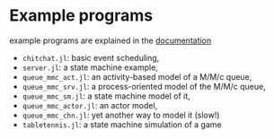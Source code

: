# Example programs

example programs are explained in the [documentation](https://pbayer.github.io/DiscreteEventsCompanion.jl/dev/)

- `chitchat.jl`: basic event scheduling,
- `server.jl`: a state machine example,
- `queue_mmc_act.jl`: an activity-based model of a M/M/c queue,
- `queue_mmc_srv.jl`: a process-oriented model of the M/M/c queue,
- `queue_mmc_sm.jl`: a state machine model of it,
- `queue_mmc_actor.jl`: an actor model,
- `queue_mmc_chn.jl`: yet another way to model it (slow!)
- `tabletennis.jl`: a state machine simulation of a game
